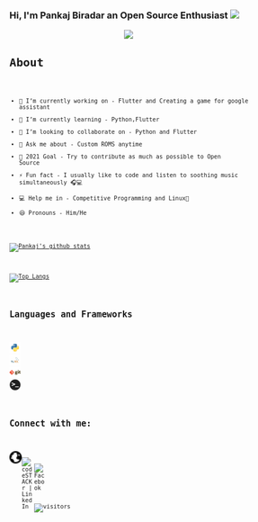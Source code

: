 ### Hi, I'm Pankaj Biradar an Open Source Enthusiast <img src="https://media.giphy.com/media/hvRJCLFzcasrR4ia7z/giphy.gif" width="25px">
<code><img align="right" src="https://user-images.githubusercontent.com/48678280/88862734-4903af80-d201-11ea-968b-9c939d88a37c.gif" width="300px"><code>

# About
- 🔭 I’m currently working on - Flutter and Creating a game for google assistant
- 🌱 I’m currently learning - Python,Flutter 
- 👯 I’m looking to collaborate on - Python and Flutter
- 💬 Ask me about - Custom ROMS anytime 
- 🥅 2021 Goal - Try to contribute as much as possible to Open Source
- ⚡ Fun fact - I usually like to code and listen to soothing music simultaneously 🎧💻 
- 💻 Help me in - Competitive Programming and Linux🐧
- 😃 Pronouns - Him/He

[![Pankaj's github stats](https://github-readme-stats.vercel.app/api?username=pankaj892&count_private=true&include_all_commits=true&theme=buefy&show_icons=true)](https://github.com/pankaj892/repositories)

[![Top Langs](https://github-readme-stats.vercel.app/api/top-langs/?username=pankaj892&layout=compact)](https://github.com/pankaj892/github-readme-stats)

## Languages and Frameworks
<code><img height="20" alt="python" src="https://raw.githubusercontent.com/github/explore/80688e429a7d4ef2fca1e82350fe8e3517d3494d/topics/python/python.png"></code>
<code><img height="20" src="https://raw.githubusercontent.com/github/explore/80688e429a7d4ef2fca1e82350fe8e3517d3494d/topics/mysql/mysql.png"></code>
<code><img height="20" src="https://raw.githubusercontent.com/github/explore/80688e429a7d4ef2fca1e82350fe8e3517d3494d/topics/git/git.png"></code>
<code><img height="20" src="https://raw.githubusercontent.com/github/explore/80688e429a7d4ef2fca1e82350fe8e3517d3494d/topics/terminal/terminal.png"></code>


## Connect with me:
[<img align="left" alt="Google Assistant" width="22px" src="https://raw.githubusercontent.com/iconic/open-iconic/master/svg/globe.svg" />][website]
[<img align="left" alt="codeSTACKr | LinkedIn" width="22px" src="https://cdn.jsdelivr.net/npm/simple-icons@v3/icons/linkedin.svg" />][linkedin]
[<img align="left" alt="Facebook" width="22px" src="https://cdn.jsdelivr.net/npm/simple-icons@v3/icons/facebook.svg" />][facebook]

<!-- This section you create this variables that are used above -->
[website]: https://assistant.google.com/services/a/uid/000000710c8787aa?hl=en
[linkedin]: https://www.linkedin.com/in/pankaj-biradar
[facebook]: https://www.facebook.com/eduardo.saverin

![visitors](https://visitor-badge.glitch.me/badge?page_id=pankaj892.visitor-badge)
